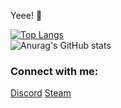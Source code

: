 Yeee! 👋<br>

[![Top Langs](https://github-readme-stats.vercel.app/api/top-langs/?username=Petriik01&layout=compact)](https://github.com/anuraghazra/github-readme-stats)
<br> 
![Anurag's GitHub stats](https://github-readme-stats.vercel.app/api?username=Petriik01&show_icons=true&theme=radical)

<h3>Connect with me:</h3>
<a href="https://discord.com/users/716009175309746318">Discord<a/>
<a href="https://steamcommunity.com/id/petiik/">Steam<a/>




<!--
**Petriik01/Petriik01** is a ✨ _special_ ✨ repository because its `README.md` (this file) appears on your GitHub profile.

Here are some ideas to get you started:

- 🔭 I’m currently working on ...
- 🌱 I’m currently learning ...
- 👯 I’m looking to collaborate on ...
- 🤔 I’m looking for help with ...
- 💬 Ask me about ...
- 📫 How to reach me: ...
- 😄 Pronouns: ...
- ⚡ Fun fact: ...
-->
